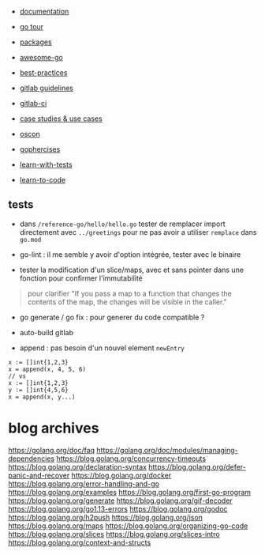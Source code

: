 - [documentation](https://golang.org/doc/)
- [go tour](https://tour.golang.org/welcome/1)
- [packages](https://pkg.go.dev/)
- [awesome-go](https://github.com/avelino/awesome-go)

- [best-practices](https://golang.org/doc/effective_go)
- [gitlab guidelines](https://docs.gitlab.com/ee/development/go_guide/)

- [gitlab-ci](https://blog.boatswain.io/post/build-go-project-with-gitlab-ci/)
- [case studies & use cases](https://go.dev/solutions#case-studies)

- [oscon](https://spf13.com/presentation/building-an-awesome-cli-app-in-go-oscon/)
- [gophercises](https://gophercises.com/)
- [learn-with-tests](https://quii.gitbook.io/learn-go-with-tests/go-fundamentals/install-go#go-environment)
- [learn-to-code](https://github.com/ashleymcnamara/learn_to_code#golang)

## tests

- dans `/reference-go/hello/hello.go` tester de remplacer import directement avec `../greetings` pour ne pas avoir a utiliser `remplace` dans `go.mod`

- go-lint : il me semble y avoir d'option intégrée, tester avec le binaire

- tester la modification d'un slice/maps, avec et sans pointer dans une fonction pour confirmer l'immutabilité
> pour clarifier "If you pass a map to a function that changes the contents of the map, the changes will be visible in the caller."

- go generate / go fix : pour generer du code compatible ?

- auto-build gitlab

- append : pas besoin d'un nouvel element `newEntry`
```
x := []int{1,2,3}
x = append(x, 4, 5, 6)
// vs
x := []int{1,2,3}
y := []int{4,5,6}
x = append(x, y...)
```

# blog archives

https://golang.org/doc/faq
https://golang.org/doc/modules/managing-dependencies
https://blog.golang.org/concurrency-timeouts
https://blog.golang.org/declaration-syntax
https://blog.golang.org/defer-panic-and-recover
https://blog.golang.org/docker
https://blog.golang.org/error-handling-and-go
https://blog.golang.org/examples
https://blog.golang.org/first-go-program
https://blog.golang.org/generate
https://blog.golang.org/gif-decoder
https://blog.golang.org/go1.13-errors
https://blog.golang.org/godoc
https://blog.golang.org/h2push
https://blog.golang.org/json
https://blog.golang.org/maps
https://blog.golang.org/organizing-go-code
https://blog.golang.org/slices
https://blog.golang.org/slices-intro
https://blog.golang.org/context-and-structs
